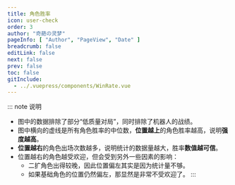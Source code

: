 ```yaml
---
title: 角色胜率
icon: user-check
order: 3
author: "奇葩の灵梦"
pageInfo: [ "Author", "PageView", "Date" ]
breadcrumb: false
editLink: false
next: false
prev: false
toc: false
gitInclude:
  - ../.vuepress/components/WinRate.vue
---
```


<WinRate></WinRate>

::: note 说明
- 图中的数据排除了部分“低质量对局”，同时排除了机器人的战绩。
- 图中横向的虚线是所有角色胜率的中位数，**位置越上**的角色胜率越高，说明**强度越高**。
- **位置越右**的角色出场次数越多，说明统计的数据量越大，胜率**数值越可信**。
- 位置越右的角色越受欢迎，但会受到另外一些因素的影响：
  - 二扩角色出得较晚，因此位置偏左其实是因为统计量不够。
  - 如果基础角色的位置仍然偏左，那显然是非常不受欢迎了。
:::

<script setup>
import WinRate from "@WinRate";
</script>
